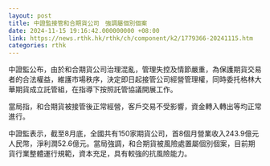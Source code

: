 ```yaml
---
layout: post
title: 中證監接管和合期貨公司　強調屬個別個案
date: 2024-11-15 19:16:42.000000000 +08:00
link: https://news.rthk.hk/rthk/ch/component/k2/1779366-20241115.htm
categories: rthk
---
```


中證監公布，由於和合期貨公司治理混亂，管理失控及情節嚴重，為保護期貨交易者的合法權益，維護市場秩序，決定即日起接管公司經營管理權，同時委托格林大華期貨成立託管組，在指導下按照託管協議開展工作。

當局指，和合期貨被接管後正常經營，客戶交易不受影響，資金轉入轉出等均正常進行。

中證監表示，截至8月底，全國共有150家期貨公司，首8個月營業收入243.9億元人民幣，淨利潤52.6億元。當局強調，和合期貨被風險處置屬個別個案，目前期貨行業整體運行規範，資本充足，具有較強的抗風險能力。
